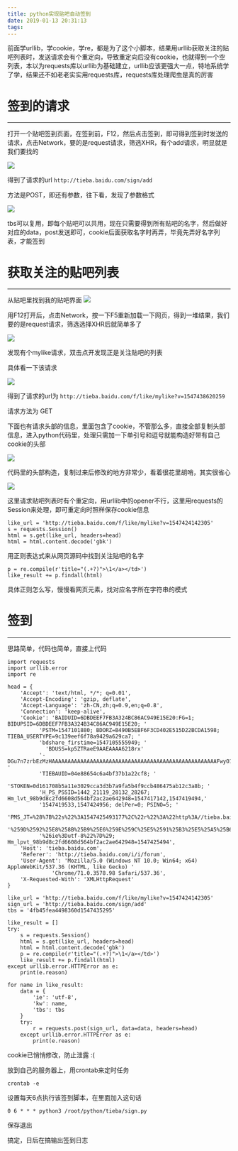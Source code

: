 ```yaml
---
title: python实现贴吧自动签到
date: 2019-01-13 20:31:13
tags:
---
```


前面学urllib，学cookie，学re，都是为了这个小脚本，结果用urllib获取关注的贴吧列表时，发送请求会有个重定向，导致重定向后没有cookie，也就得到一个空列表，本以为requests库以urllib为基础建立，urllib应该更强大一点，特地系统学了学，结果还不如老老实实用requests库，requests库处理爬虫是真的厉害

# 签到的请求 #
---

打开一个贴吧签到页面，在签到前，F12，然后点击签到，即可得到签到时发送的请求，点击Network，要的是request请求，筛选XHR，有个add请求，明显就是我们要找的

![](https://i.imgur.com/6gxAuD3.png)

得到了请求的url `http://tieba.baidu.com/sign/add`

方法是POST，即还有参数，往下看，发现了参数格式

![](https://i.imgur.com/6KYGbCE.png)

tbs可以复用，即每个贴吧可以共用，现在只需要得到所有贴吧的名字，然后做好对应的data，post发送即可，cookie后面获取名字时再弄，毕竟先弄好名字列表，才能签到


# 获取关注的贴吧列表 #
---

从贴吧里找到我的贴吧界面
![](https://i.imgur.com/NsCxF09.png)

用F12打开后，点击Network，按一下F5重新加载一下网页，得到一堆结果，我们要的是request请求，筛选选择XHR后就简单多了

![](https://i.imgur.com/2V8If2H.png)



发现有个mylike请求，双击点开发现正是关注贴吧的列表

具体看一下该请求

![](https://i.imgur.com/oGDhEPF.png)
 
得到了请求的url为  `http://tieba.baidu.com/f/like/mylike?v=1547438620259`

请求方法为 GET

下面也有请求头部的信息，里面包含了cookie，不管那么多，直接全部复制头部信息，进入python代码里，处理只需加一下单引号和逗号就能构造好带有自己cookie的头部

![](https://i.imgur.com/GbthU4A.png)

代码里的头部构造，复制过来后修改的地方非常少，看着很花里胡哨，其实很省心

![](https://i.imgur.com/srwvyeV.png)

这里请求贴吧列表时有个重定向，用urllib中的opener不行，这里用requests的Session来处理，即可重定向时照样保存cookie信息

	like_url = 'http://tieba.baidu.com/f/like/mylike?v=1547424142305'
	s = requests.Session()
    html = s.get(like_url, headers=head)
    html = html.content.decode('gbk')

用正则表达式来从网页源码中找到关注贴吧的名字

	p = re.compile(r'title="(.+?)">\1</a></td>')
    like_result += p.findall(html)

具体正则怎么写，慢慢看网页元素，找对应名字所在字符串的模式


# 签到 #

---

思路简单，代码也简单，直接上代码

	import requests
	import urllib.error
	import re

	head = {
    	'Accept': 'text/html, */*; q=0.01',
    	'Accept-Encoding': 'gzip, deflate',
    	'Accept-Language': 'zh-CN,zh;q=0.9,en;q=0.8',
    	'Connection': 'keep-alive',
    	'Cookie': 'BAIDUID=6DBDEEF7FB3A324BC86AC949E15E20:FG=1; BIDUPSID=6DBDEEF7FB3A324B34C86AC949E15E20; '
              'PSTM=1547101880; BDORZ=B490B5EBF6F3CD402E515D22BCDA1598; TIEBA_USERTYPE=9c139eef6f78a9429a629ca7; '
              'bdshare_firstime=1547105555949; '
              	'BDUSS=kp5ZTRaeE9AAEAAAA6218rx'
              '-DGu7n7zrbEzMzHAAAAAAAAAAAAAAAAAAAAAAAAAAAAAAAAAAAAAAAAAAAAAAAAAAAAFwyO1xcMjtcN; '
              'TIEBAUID=04e88654c6a4bf37b1a22cf8; '
              'STOKEN=0d161708b5a11e3029cca3d3b7a9fa5b4f9ccb486475ab12c3a8b; '
              'H_PS_PSSID=1442_21119_28132_28267; Hm_lvt_98b9d8c2fd6608d564bf2ac2ae642948=1547417142,1547419494,'
              '1547419533,1547424956; delPer=0; PSINO=5; '
              'PMS_JT=%28%7B%22s%22%3A1547425493177%2C%22r%22%3A%22http%3A//tieba.baidu.com/home/main%3Fun%3D%25E9'
              '%259D%2592%25E8%258B%25B9%25E6%259E%259C%25E5%2591%25B3%25E5%25A5%25B6%25E7%25B3%2596%26fr%3Dibaidu'
              '%26ie%3Dutf-8%22%7D%29; Hm_lpvt_98b9d8c2fd6608d564bf2ac2ae642948=1547425494',
    	'Host': 'tieba.baidu.com',
    	'Referer': 'http://tieba.baidu.com/i/i/forum',
    	'User-Agent': 'Mozilla/5.0 (Windows NT 10.0; Win64; x64) AppleWebKit/537.36 (KHTML, like Gecko) '
                  'Chrome/71.0.3578.98 Safari/537.36',
    	'X-Requested-With': 'XMLHttpRequest'
	}

	like_url = 'http://tieba.baidu.com/f/like/mylike?v=1547424142305'
	sign_url = 'http://tieba.baidu.com/sign/add'
	tbs = '4fb45fea4498360d1547435295'

	like_result = []
	try:
    	s = requests.Session()
    	html = s.get(like_url, headers=head)
    	html = html.content.decode('gbk')
    	p = re.compile(r'title="(.+?)">\1</a></td>')
    	like_result += p.findall(html)
	except urllib.error.HTTPError as e:
    	print(e.reason)

	for name in like_result:
    	data = {
    	    'ie': 'utf-8',
    	    'kw': name,
    	    'tbs': tbs
    	}
    	try:
    	    r = requests.post(sign_url, data=data, headers=head)
    	except urllib.error.HTTPError as e:
    	    print(e.reason)


cookie已悄悄修改，防止泄露 :(

放到自己的服务器上，用crontab来定时任务

`crontab -e`

设置每天6点执行该签到脚本，在里面加入这句话

`0 6 * * * python3 /root/python/tieba/sign.py`

保存退出

搞定，日后在搞输出签到日志